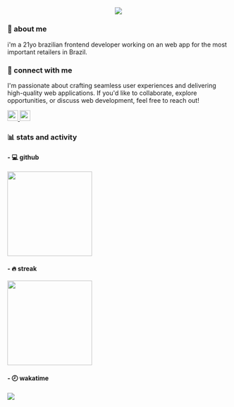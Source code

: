 <h2 align="center">
    <a href="https://git.io/typing-svg">
        <img src="https://readme-typing-svg.demolab.com?font=Fira+Code&duration=3000&pause=2000&color=FFFFFF&center=true&vCenter=true&random=false&width=600&lines=lott"/>
    </a>
</h2>

<h3>👋 about me</h3>
<p>i'm a 21yo brazilian frontend developer working on an web app for the most important retailers in Brazil.</p>

<h3>🔗 connect with me</h3>

<p>
    I'm passionate about crafting seamless user experiences and delivering high-quality web applications. If you'd like to collaborate, explore opportunities, or discuss web development, feel free to reach out!
</p>

<a href="https://www.linkedin.com/in/lott-marcos/">
  <img  src="https://img.shields.io/badge/LinkedIn-0077B5?style=for-the-badge&logo=linkedin&logoColor=white" alt="" height="24px"/>
</a>
<a href="mailto:lott.marcos@gmail.com">
    <img  src="https://img.shields.io/badge/Gmail-D14836?style=for-the-badge&logo=gmail&logoColor=white" alt="" height="24px"/>
</a>

<h3>📊 stats and activity</h3>
<h4>- 💻 github</h4>
      <a href="https://github.com/anuraghazra/github-readme-stats">
        <img src="https://github-readme-stats-marcos-lotts-projects.vercel.app/api?username=MarcosLottDito&show_icons=true&theme=dracula&hide_border=true&count_private=true&rank_icon=github&compact" alt="" height="192px"/>
      </a>

<h4>- 🔥 streak</h4>
      <a href="https://github.com/DenverCoder1/github-readme-streak-stats">
        <img src="https://github-readme-streak-stats-dun.vercel.app?user=MarcosLottDito&theme=dracula&hide_border=true&exclude_days=Sun%2CSat" alt="" height="192px"/>
      </a>
 
<h4>- 🕗 wakatime</h4>
     <a href="https://wakatime.com/@lottmarcos">
          <img src="https://github-readme-stats-marcos-lotts-projects.vercel.app/api/wakatime?username=lottmarcos&&theme=dracula&hide_border=true&count_private=true&layout=compact"/>
      </a>
